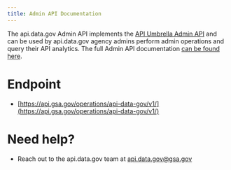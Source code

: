 ```yaml
---
title: Admin API Documentation
---
```


The api.data.gov Admin API implements the [API Umbrella Admin API](http://nrel.github.io/api-umbrella/docs/admin-api/) and can be used by api.data.gov agency admins perform admin operations and query their API analytics. The full Admin API documentation [can be found here](http://nrel.github.io/api-umbrella/docs/admin-api/).

# Endpoint

- [https://api.gsa.gov/operations/api-data-gov/v1/](https://api.gsa.gov/operations/api-data-gov/v1/)

# Need help?

- Reach out to the api.data.gov team at [api.data.gov@gsa.gov](api.data.gov@gsa.gov)
